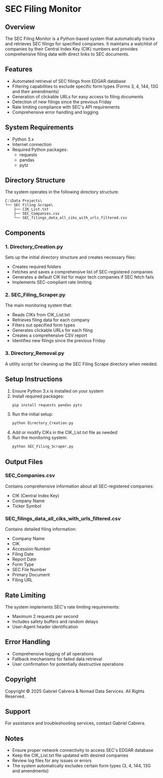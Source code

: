 # SEC Filing Monitor

## Overview
The SEC Filing Monitor is a Python-based system that automatically tracks and retrieves SEC filings for specified companies. It maintains a watchlist of companies by their Central Index Key (CIK) numbers and provides comprehensive filing data with direct links to SEC documents.

## Features
- Automated retrieval of SEC filings from EDGAR database
- Filtering capabilities to exclude specific form types (Forms 3, 4, 144, 13G and their amendments)
- Generation of clickable URLs for easy access to filing documents
- Detection of new filings since the previous Friday
- Rate limiting compliance with SEC's API requirements
- Comprehensive error handling and logging

## System Requirements
- Python 3.x
- Internet connection
- Required Python packages:
  - requests
  - pandas
  - pytz

## Directory Structure
The system operates in the following directory structure:
```
C:\Data Projects\
└── SEC Filing Scrape\
    ├── CIK_List.txt
    ├── SEC_Companies.csv
    └── SEC_filings_data_all_ciks_with_urls_filtered.csv
```

## Components

### 1. Directory_Creation.py
Sets up the initial directory structure and creates necessary files:
- Creates required folders
- Fetches and saves a comprehensive list of SEC-registered companies
- Generates a default CIK list for major tech companies if SEC fetch fails
- Implements SEC-compliant rate limiting

### 2. SEC_Filing_Scraper.py
The main monitoring system that:
- Reads CIKs from CIK_List.txt
- Retrieves filing data for each company
- Filters out specified form types
- Generates clickable URLs for each filing
- Creates a comprehensive CSV report
- Identifies new filings since the previous Friday

### 3. Directory_Removal.py
A utility script for cleaning up the SEC Filing Scrape directory when needed.

## Setup Instructions

1. Ensure Python 3.x is installed on your system
2. Install required packages:
   ```bash
   pip install requests pandas pytz
   ```
3. Run the initial setup:
   ```bash
   python Directory_Creation.py
   ```
4. Add or modify CIKs in the CIK_List.txt file as needed
5. Run the monitoring system:
   ```bash
   python SEC_Filing_Scraper.py
   ```

## Output Files

### SEC_Companies.csv
Contains comprehensive information about all SEC-registered companies:
- CIK (Central Index Key)
- Company Name
- Ticker Symbol

### SEC_filings_data_all_ciks_with_urls_filtered.csv
Contains detailed filing information:
- Company Name
- CIK
- Accession Number
- Filing Date
- Report Date
- Form Type
- SEC File Number
- Primary Document
- Filing URL

## Rate Limiting
The system implements SEC's rate limiting requirements:
- Maximum 2 requests per second
- Includes safety buffers and random delays
- User-Agent header identification

## Error Handling
- Comprehensive logging of all operations
- Fallback mechanisms for failed data retrieval
- User confirmation for potentially destructive operations

## Copyright
Copyright © 2025 Gabriel Cabrera & Nomad Data Services. All Rights Reserved.

## Support
For assistance and troubleshooting services, contact Gabriel Cabrera.

## Notes
- Ensure proper network connectivity to access SEC's EDGAR database
- Keep the CIK_List.txt file updated with desired companies
- Review log files for any issues or errors
- The system automatically excludes certain form types (3, 4, 144, 13G and amendments)
